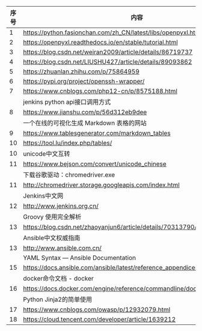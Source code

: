 | 序号 |                                     内容                                     |
| ---- | ---------------------------------------------------------------------------- |
| 1    | https://python.fasionchan.com/zh_CN/latest/libs/openpyxl.html                |
| 2    | https://openpyxl.readthedocs.io/en/stable/tutorial.html                      |
| 3    | https://blog.csdn.net/weiran2009/article/details/86719737                    |
| 4    | https://blog.csdn.net/LIUSHU427/article/details/89093862                     |
| 5    | https://zhuanlan.zhihu.com/p/75864959                                        |
| 6    | https://pypi.org/project/openssh-wrapper/                                    |
| 7    | https://www.cnblogs.com/php12-cn/p/8575188.html                              |
|      | jenkins python api接口调用方式                                                |
| 8    | https://www.jianshu.com/p/56d312eb9dee                                       |
|      | 一个在线的可视化生成 Markdown 表格的网站                                        |
| 9    | https://www.tablesgenerator.com/markdown_tables                              |
| 10   | https://tool.lu/index.php/tables/                                            |
| 10   | unicode中文互转                                                               |
| 11   | https://www.bejson.com/convert/unicode_chinese                               |
|      | 下载谷歌驱动：chromedriver.exe                                                 |
| 11   | http://chromedriver.storage.googleapis.com/index.html                        |
|      | Jenkins中文网                                                                 |
| 12   | http://www.jenkins.org.cn/                                                   |
|      | Groovy 使用完全解析                                                           |
| 13   | https://blog.csdn.net/zhaoyanjun6/article/details/70313790/                  |
|      | Ansible中文权威指南                                                           |
| 13   | http://www.ansible.com.cn/                                                   |
|      | YAML Syntax — Ansible Documentation                                          |
| 15   | https://docs.ansible.com/ansible/latest/reference_appendices/YAMLSyntax.html |
|      | docker命令文档 - docker                                                       |
| 16   | https://docs.docker.com/engine/reference/commandline/docker/                 |
|      | Python Jinja2的简单使用                                                       |
| 17   | https://www.cnblogs.com/owasp/p/12932079.html                                |
| 18   | https://cloud.tencent.com/developer/article/1639212                          |
